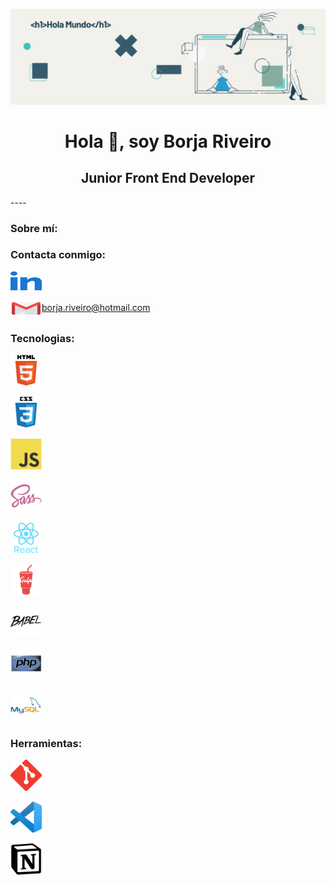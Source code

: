 <img
    src="images/banner-github-profile.png"
    alt="banner"
  />
<h1 align="center">Hola 👋, soy Borja Riveiro</h1>
<h2 align="center">Junior Front End Developer</h2>
----
<h3 align="left">Sobre mí:</h3>

<h3 align="left">Contacta conmigo:</h3>

<p align="left">
  <a href="https://linkedin.com/in/borjariveiro" target="_blank"
    ><img
      align="center"
      src="images/linked-in.svg"
      alt="borjariveiro"
      height="30"
      width="50"
  /></a>

  <a href="mailto:borja.riveiro@hotmail.com" target="_blank"
    ><img
      align="center"
      src="images/gmail.svg"
      alt="borja.riveiro@hotmail.com"
      height="30"
      width="50"
  />borja.riveiro@hotmail.com</a>
</p>

<h3 align="left">Tecnologias:</h3>
<p align="left">
  <img
    src="images/html.svg"
    alt="HTML"
    width="50"
    height="50"
  />

  <img
    src="images/css.svg"
    alt="CSS"
    width="50"
    height="50"
  />

  <img
    src="images/javascript.svg"
    alt="JavaScript"
    width="50"
    height="50"
  />

  <img
    src="images/sass.svg"
    alt="SASS"
    width="50"
    height="50"
  />

  <img
    src="images/react.svg"
    alt="React"
    width="50"
    height="50"
  />

  <img
    src="images/gulp.svg"
    alt="Gulp"
    width="50"
    height="50"
  />

  <img
    src="images/babeljs.svg"
    alt="Babel"
    width="50"
    height="50"
  />

  <img
    src="images/php.svg"
    alt="PHP"
    width="50"
    height="50"
  />

  <img
    src="images/mysql.svg"
    alt="MySQL"
    width="50"
    height="50"
  />
</p>

<h3 align="left">Herramientas:</h3>

<img
  src="images/git.svg"
  alt="Git"
  width="50"
  height="50"
/>

<img
  src="images/visual-studio-code.svg"
  alt="Visual Studio Code"
  width="50"
  height="50"
/>

<img
  src="images/notion.svg"
  alt="Notion"
  width="50"
  height="50"
/>
